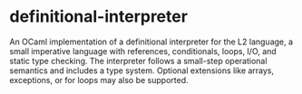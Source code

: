 # definitional-interpreter
An OCaml implementation of a definitional interpreter for the L2 language, a small imperative language with references, conditionals, loops, I/O, and static type checking. The interpreter follows a small-step operational semantics and includes a type system. Optional extensions like arrays, exceptions, or for loops may also be supported.
